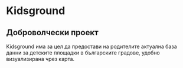 # Kidsground

## Доброволчески проект

Kidsground има за цел да предостави на родителите актуална база данни за детските площадки в българските градове, удобно визуализирана чрез карта.